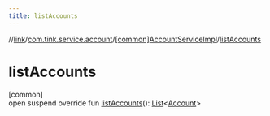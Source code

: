 ```yaml
---
title: listAccounts
---
```

//[link](../../../index.html)/[com.tink.service.account](../index.html)/[[common]AccountServiceImpl](index.html)/[listAccounts](list-accounts.html)



# listAccounts



[common]\
open suspend override fun [listAccounts](list-accounts.html)(): [List](https://kotlinlang.org/api/latest/jvm/stdlib/kotlin.collections/-list/index.html)&lt;[Account](../../com.tink.model.account/[common]-account/index.html)&gt;




